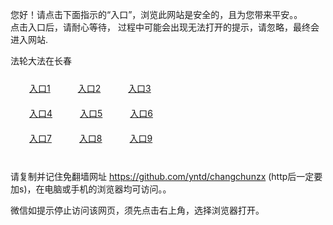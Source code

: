 您好！请点击下面指示的“入口”，浏览此网站是安全的，且为您带来平安。。 <br/>
点击入口后，请耐心等待， 过程中可能会出现无法打开的提示，请忽略，最终会进入网站. </br>

法轮大法在长春<br/>
<div style="padding:10px"><a style="margin:20px" target="_blank" href="https://d1qwdg1yiakil8.cloudfront.net/2Qpsp?ltzkef" id="ccLink1" rel="nofollow">入口1</a> <a target="_blank" style="margin:20px" href="https://d2h8uo50fk4k5t.cloudfront.net/2Qpsp?ibnffve" id="ccLink2" rel="nofollow">入口2</a> <a style="margin:20px" target="_blank" href="https://d2epy1jr9j3ywe.cloudfront.net/2Qpsp?nbjdpkgl" id="ccLink3" rel="nofollow">入口3</a></div>

<div style="padding:10px" ><a style="margin:20px" target="_blank" href="https://d1qwdg1yiakil8.cloudfront.net/2Qpsp?ltzkef" id="ccLink4" rel="nofollow">入口4</a> <a style="margin:20px" href="https://d2h8uo50fk4k5t.cloudfront.net/2Qpsp?ibnffve" target="_blank" id="ccLink5" rel="nofollow">入口5</a> <a style="margin:20px" href="https://d2epy1jr9j3ywe.cloudfront.net/2Qpsp?nbjdpkgl" target="_blank" id="ccLink6" rel="nofollow">入口6</a></div>

<div style="padding:10px"><a style="margin:20px" target="_blank" href="https://d1qwdg1yiakil8.cloudfront.net/2Qpsp?ltzkef" id="ccLink7" rel="nofollow">入口7</a> <a style="margin:20px" href="https://d2h8uo50fk4k5t.cloudfront.net/2Qpsp?ibnffve" target="_blank" id="ccLink8" rel="nofollow">入口8</a> <a style="margin:20px" target="_blank" href="https://d2epy1jr9j3ywe.cloudfront.net/2Qpsp?nbjdpkgl" id="ccLink9" rel="nofollow">入口9</a></div>

<br/>



请复制并记住免翻墙网址 https://github.com/yntd/changchunzx (http后一定要加s)，在电脑或手机的浏览器均可访问。。<br/>

微信如提示停止访问该网页，须先点击右上角，选择浏览器打开。
